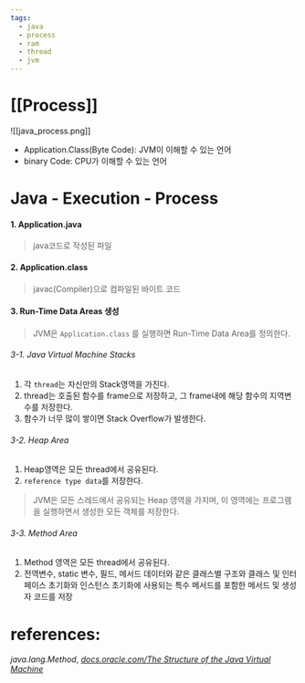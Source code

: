 ```yaml
---
tags:
  - java
  - process
  - ram
  - thread
  - jvm
---
```

# [[Process]]

![[java_process.png]]

 - Application.Class(Byte Code): JVM이 이해할 수 있는 언어
 - binary Code: CPU가 이해할 수 있는 언어
# Java - Execution - Process
#### 1. Application.java
> java코드로 작성된 파일
#### 2. Application.class
> javac(Compiler)으로 컴파일된 바이트 코드
#### 3. Run-Time Data Areas 생성
> JVM은 `Application.class` 를 실행하면 Run-Time Data Area를 정의한다.
###### 3-1. Java Virtual Machine Stacks
1. 각 `thread`는 자신만의 Stack영역을 가진다.
2. thread는 호출된 함수를 frame으로 저장하고, 그 frame내에 해당 함수의 지역변수를 저장한다.
3. 함수가 너무 많이 쌓이면 Stack Overflow가 발생한다.
###### 3-2. Heap Area
1. Heap영역은 모든 thread에서 공유된다.
2. `reference type data`를 저장한다.
> JVM은 모든 스레드에서 공유되는 Heap 영역을 가지며, 이 영역에는 프로그램을 실행하면서 생성한 모든 객체를 저장한다. 
###### 3-3.  Method Area
1. Method 영역은 모든 thread에서 공유된다.
2. 전역변수, static 변수, 필드, 메서드 데이터와 같은 클래스별 구조와 클래스 및 인터페이스 초기화와 인스턴스 초기화에 사용되는 특수 메서드를 포함한 메서드 및 생성자 코드를 저장



# references: 
_java.lang.Method_, 
[_docs.oracle.com/The Structure of the Java Virtual Machine_](https://docs.oracle.com/javase/specs/jvms/se17/html/jvms-2.html)
